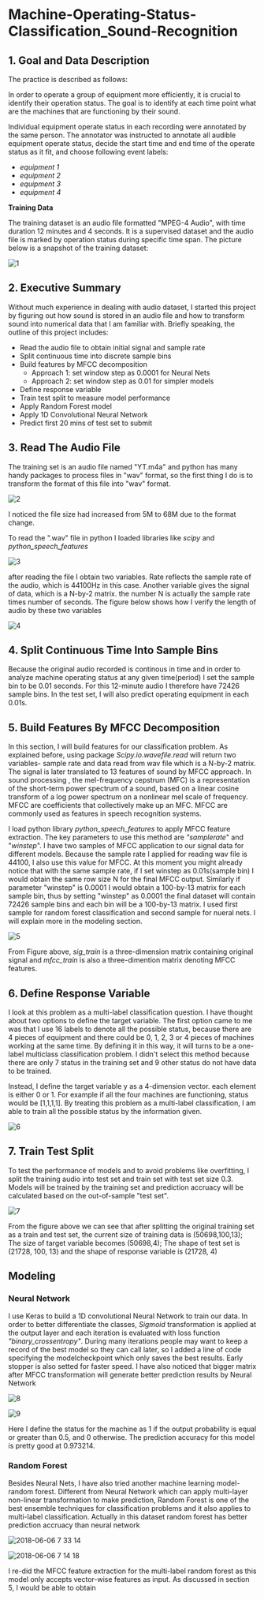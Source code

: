 # Machine-Operating-Status-Classification_Sound-Recognition
## 1. Goal and Data Description

The practice is described as follows:

In order to operate a group of equipment more efficiently, it is crucial to identify their operation status. The goal is to identify at each time point what are the machines that are functioning by their sound.

Individual equipment operate status in each recording were annotated by the same person. The annotator was instructed to annotate
all audible equipment operate status, decide the start time and end time of the operate status as it fit, and choose following event labels:

* *equipment 1*
* *equipment 2*
* *equipment 3*
* *equipment 4*

**Training Data**

The training dataset is an audio file formatted "MPEG-4 Audio", with time duration 12 minutes and 4 seconds. It is a supervised dataset and the audio file is 
marked by operation status during specific time span. The picture below is a snapshot of the training dataset:

![1](https://user-images.githubusercontent.com/38633055/41045726-80f596a2-6998-11e8-94f3-f3939683d4a7.PNG)

## 2. Executive Summary

Without much experience in dealing with audio dataset, I started this project by figuring out how sound is stored in an audio file and how to transform sound into numerical data that I am 
familiar with. Briefly speaking, the outline of this project includes:

* Read the audio file to obtain initial signal and sample rate
* Split continuous time into discrete sample bins
* Build features by MFCC decomposition
  * Approach 1: set window step as 0.0001 for Neural Nets
  * Approach 2: set window step as 0.01 for simpler models
* Define response variable
* Train test split to measure model performance
* Apply Random Forest model
* Apply 1D Convolutional Neural Network
* Predict first 20 mins of test set to submit 

## 3. Read The Audio File

The training set is an audio file named "YT.m4a" and python has many handy packages to process files in "wav" format, so the first thing I do is to transform the format of this file into "wav" format.

![2](https://user-images.githubusercontent.com/38633055/41050706-b0035320-69a3-11e8-89aa-79f2e21a42c4.PNG)

I noticed the file size had increased from 5M to 68M due to the format change.

To read the ".wav" file in python I loaded libraries like *scipy* and *python_speech_features*

![3](https://user-images.githubusercontent.com/38633055/41056422-a6729626-69b3-11e8-8138-07c57a674008.PNG)

after reading the file I obtain two variables. Rate reflects the sample rate of the audio, which is 44100Hz in this case. Another variable gives the signal of data, which is a N-by-2 matrix. the number N is actually the sample rate times number of seconds. The figure below shows how I verify the length of audio by these two variables

![4](https://user-images.githubusercontent.com/38633055/41057007-6dd3c82e-69b5-11e8-907e-3add603be653.PNG)

## 4. Split Continuous Time Into Sample Bins

Because the original audio recorded is continous in time and in order to analyze machine operating status at any given time(period) I set the sample bin to be 0.01 seconds. For this 12-minute audio I therefore have 72426 sample bins. In the test set, I will also predict operating equipment in each 0.01s. 

## 5. Build Features By MFCC Decomposition

In this section, I will build features for our classification problem. As explained before, using package *Scipy.io.wavefile.read* will return two variables- sample rate and data read from wav file which is a N-by-2 matrix. The signal is later translated to 13 features of sound by MFCC approach. In sound processing , the mel-frequency cepstrum (MFC) is a representation of the short-term power spectrum of a sound, based on a linear cosine transform of a log power spectrum on a nonlinear mel scale of frequency. MFCC are coefficients that collectively make up an MFC. MFCC are commonly used as features in speech recognition systems. 

I load python library *python_speech_features* to apply MFCC feature extraction. The key parameters to use this method are *"samplerate*" and "*winstep*". I have two samples of MFCC application to our signal data for different models. Because the sample rate I applied for reading wav file is 44100, I also use this value for MFCC. At this moment you might already notice that with the same sample rate, if I set winstep as 0.01s(sample bin) I would obtain the same row size N for the final MFCC output. Similarly if parameter "winstep" is 0.0001 I would obtain a 100-by-13 matrix for each sample bin, thus by setting "winstep" as 0.0001 the final dataset will contain 72426 sample bins and each bin will be a 100-by-13 matrix. I used first sample for random forest classification and second sample for nueral nets. I will explain more in the modeling section.  

![5](https://user-images.githubusercontent.com/38633055/41060003-c61603a0-69bd-11e8-8ebb-88b4b6459bf6.PNG)

From Figure above, *sig_train* is a three-dimension matrix containing original signal and *mfcc_train* is also a three-dimention matrix denoting MFCC features.

## 6. Define Response Variable

I look at this problem as a multi-label classification question. I have thought about two options to define the target variable. The first option came to me was that I use 16 labels to denote all the possible status, because there are 4 pieces of equipment and there could be 0, 1, 2, 3 or 4 pieces of machines working at the same time. By defining it in this way, it will turns to be a one-label multiclass classification problem. I didn't select this method because there are only 7 status in the training set and 9 other status do not have data to be trained.

Instead, I define the target variable y as a 4-dimension vector. each element is either 0 or 1. For example if all the four machines are functioning, status would be [1,1,1,1]. By treating this problem as a multi-label classification, I am able to train all the possible status by the information given.

![6](https://user-images.githubusercontent.com/38633055/41062496-7f7926cc-69c5-11e8-9deb-f78eda467c1c.PNG)

## 7. Train Test Split

To test the performance of models and to avoid problems like overfitting, I split the training audio into test set and train set with test set size 0.3. Models will be trained by the training set and prediction accruacy will be calculated based on the out-of-sample "test set".

![7](https://user-images.githubusercontent.com/38633055/41063023-fe99b92a-69c6-11e8-87a2-fd6f90db1079.PNG)

From the figure above we can see that after splitting the original training set as a train and test set, the current size of training data is (50698,100,13); The size of target variable becomes (50698,4); The shape of test set is (21728, 100, 13) and the shape of response variable is (21728, 4)

## Modeling

### Neural Network

I use Keras to build a 1D convolutional Neural Network to train our data. In order to better differentiate the classes, *Sigmoid* transformation is applied at the output layer and each iteration is evaluated with loss function *"binary_crossentropy"*. During many iterations people may want to keep a record of the best model so they can call later, so I added a line of code specifying the modelcheckpoint which only saves the best results. Early stopper is also setted for faster speed. I have also noticed that bigger matrix after MFCC transformation will generate better prediction results by Neural Network

![8](https://user-images.githubusercontent.com/38633055/41064310-b8e9a4fe-69ca-11e8-966c-565355da82f6.PNG)

![9](https://user-images.githubusercontent.com/38633055/41064525-51f6be0c-69cb-11e8-9bed-b041b4a35bb0.PNG)

Here I define the status for the machine as 1 if the output probability is equal or greater than 0.5, and 0 otherwise. The prediction accuracy for this model is pretty good at 0.973214.

### Random Forest

Besides Neural Nets, I have also tried another machine learning model-random forest. Different from Neural Network which can apply multi-layer non-linear transformation to make prediction, Random Forest is one of the best ensemble techniques for classification problems and it also applies to multi-label classification. Actually in this dataset random forest has better prediction accruacy than neural network

![2018-06-06 7 33 14](https://user-images.githubusercontent.com/38633055/41070379-83d3df82-69c0-11e8-9882-d513352189d0.png)

![2018-06-06 7 14 18](https://user-images.githubusercontent.com/38633055/41069924-03b5e680-69be-11e8-940f-106d491e03d9.png)

I re-did the MFCC feature extraction for the multi-label random forest as this model only accepts vector-wise features as input. As discussed in section 5, I would be able to obtain





